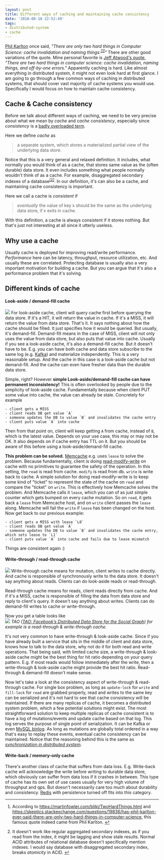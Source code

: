 ```yaml
---
layout: post
title: Different ways of caching and maintaining cache consistency
date: '2018-08-10 22:52:49'
tags:
- distributed-system
- cache
---
```


[Phil Karlton](http://www.meerkat.com/karlton/) once said, _"There are only two hard things in Computer Science: cache invalidation and naming things.<sup class="footnote-ref"><a href="#fn1" id="fnref1">[1]</a></sup>"_ There are other good variations of the quote. Mine personal favorite is [Jeff Atwood's quote](https://twitter.com/codinghorror/status/506010907021828096?lang=en), _"There are two hard things in computer science: cache invalidation, naming things, and off-by-one errors."_ Apparently caching is hard. Like almost everything in distributed system, it might not even look hard at first glance. I am going to go through a few common ways of caching in distributed systems, that should cover vast majority of cache systems you would use. Specifically I would focus on how to maintain cache consistency.

## Cache & Cache consistency

Before we talk about different ways of caching, we need to be very precise about what we mean by _cache_ and _cache consistency_, especially since _consistency_ is a [badly overloaded term](https://martin.kleppmann.com/2015/05/11/please-stop-calling-databases-cp-or-ap.html).

Here we define _cache_ as

> a separate system, which stores a materialized partial view of the underlying data store.

Notice that this is a very general and relaxed definition. It includes, what normally you would think of as a cache, that stores same value as the (often durable) data store. It even includes something what people normally wouldn't think of as a cache. For example, disaggregated secondary indexes of a database<sup class="footnote-ref"><a href="#fn2" id="fnref2">[2]</a></sup>. In our definition, it's can also be a cache, and maintaining cache consistency is important.

Here we call a cache is _consistent_ if

> _eventually_ the value of key `k` should be the same as the underlying data store, if `k` exits in cache.

With this definition, a cache is always consistent if it stores nothing. But that's just not interesting at all since it utterly useless.

## Why use a cache

Usually cache is deployed for improving read/write performance. _Performance_ here can be latency, throughput, resource utilization, etc. And usually these are correlated. Protecting database is usually also a very important motivation for building a cache. But you can argue that it's also a performance problem that it's solving.

## Different kinds of cache

#### Look-aside / demand-fill cache

![](/assets/caching1.png)
For look-aside cache, client will query cache first before querying the data store. If it's a HIT, it will return the value in cache. If it's a MISS, it will return the value from data store. That's it. It says nothing about how the cache should be filled. It just specifies how it would be queried. But usually, it's demand-fill. Demand-fill means in the case of MISS, client will not only uses the value from data store, but also puts that value into cache. Usually if you see a look-aside cache, it's also a demand-fill cache. But it doesn't have to be. E.g. you can have both cache and data store subscribe to the same log (e.g. [Kafka](https://kafka.apache.org/)) and materialize independently. This is a very reasonable setup. And the cache in this case is a look-aside cache but not demand-fill. And the cache can even have fresher data than the durable data store.

Simple, right? However **simple Look-aside/demand-fill cache can have permanent inconsistency!** This is often overlooked by people due to the simplicity of look-aside cache. Fundamentally because when client PUT some value into cache, the value can already be stale. Concretely for example

    - client gets a MISS
    - client reads DB get value `A`
    - someone updates the DB to value `B` and invalidates the cache entry
    - client puts value `A` into cache

Then from that point on, client will keep getting `A` from cache, instead of `B`, which is the latest value. Depends on your use case, this may or may not be OK. It also depends on if cache entry has TTL on it. But you should be aware of this before using a look-aside/demand-fill cache.

**This problem can be solved.** [Memcache](https://www.quora.com/How-does-the-lease-token-solve-the-stale-sets-problem-in-Facebooks-memcached-servers) e.g. uses `lease` to solve the problem. Because fundamentally, client is doing [read-modify-write](https://en.wikipedia.org/wiki/Read-modify-write) on cache with no primitives to guarantee the safety of the operation. In this setting, the `read` is read from cache. `modify` is read from db. `write` is write back to cache. A simple solution for doing read-modify-write is to keep some kind of "ticket" to represent the state of the cache on `read` and compare the "ticket" on `write`. This is effectively how Memcache solves the problem. And Memcache calls it `lease`, which you can of as just simple counter which gets bumped on every cache mutation. So on `read`, it gets back a `lease` from Memcache host, and on `write` client passes the `lease` along. Memcache will fail the `write` if `lease` has been changed on the host. Now get back to our previous example:

    - client gets a MISS with lease `L0`
    - client reads DB get value `A`
    - someone updates the DB to value `B` and invalidates the cache entry, which sets lease to `L1`
    - client puts value `A` into cache and fails due to lease mismatch

Things are consistent again :)

#### Write-through / read-through cache

![](/assets/caching2.jpeg)
Write-through cache means for mutation, client writes to cache directly. And cache is responsible of synchronously write to the data store. It doesn't say anything about reads. Clients can do look-aside reads or read-through.

Read-through cache means for reads, client reads directly from cache. And if it's a MISS, cache is responsible of filling the data from data store and reply to client's query. It doesn't say anything about writes. Clients can do demand-fill writes to cache or write-through.

Now you get a table looks like  
 ![](/assets/caching3.png)
_TAO ([TAO: Facebook’s Distributed Data Store for the Social Graph](https://www.usenix.org/system/files/conference/atc13/atc13-bronson.pdf)) for example is a read-through & write-through cache._

It's not very common to have write-through & look-aside cache. Since if you have already built a service that sits in the middle of client and data store, knows how to talk to the data store, why not do it for both read and write operations. That being said, with limited cache size, a write-through & look-aside cache might be the best thing for hit ratio depending on your query pattern. E.g. if most reads would follow immediately after the write, then a write-through & look-aside cache might provide the best hit ratio. Read-through & demand-fill doesn't make sense.

Now let's take a look at the consistency aspect of write-through & read-through cache. For single box problem, as long as `update-lock` for `write` and `fill-lock` for `read` are grabbed properly, read and writes to the same key can be serialized and it's not hard to see that cache consistency will be maintained. If there are many replicas of cache, it becomes a distributed system problem, which a few potential solutions might exist. The most straightforward solution to keep multiple replicas of cache consistent is to have a log of mutations/events and update cache based on that log. This log serves the purpose of single point of serialization. It can be Kafka or even [MySQL binlog](https://dev.mysql.com/doc/refman/8.0/en/binary-log.html). As long as mutations are globally total ordered in a way that's easy to replay these events, eventual cache consistency can be maintained. Notice that the reasoning behind this is the same as _[synchronization in distributed system](/state-machine-and-sync/)_.

#### Write-back / memory-only cache

There's another class of cache that suffers from data loss. E.g. Write-back cache will acknowledge the write before writing to durable data store, which obviously can suffer from data loss if it crashes in between. This type of cache has its own set of use cases usually for very high volume of throughput and qps. But doesn't necessarily care too much about durability and consistency. [Redis](https://redis.io/topics/persistence) with persistence turned off fits into this category.

* * *
<section class="footnotes">
<ol class="footnotes-list">
<li id="fn1" class="footnote-item">
<p>According to <a href="https://martinfowler.com/bliki/TwoHardThings.html">https://martinfowler.com/bliki/TwoHardThings.html</a> and <a href="https://skeptics.stackexchange.com/questions/19836/has-phil-karlton-ever-said-there-are-only-two-hard-things-in-computer-science">https://skeptics.stackexchange.com/questions/19836/has-phil-karlton-ever-said-there-are-only-two-hard-things-in-computer-science</a>, this famous quote indeed came from Phil Karlton. <a href="#fnref1" class="footnote-backref">↩︎</a></p>
</li>
<li id="fn2" class="footnote-item">
<p>It doesn't work like regular aggregated secondary indexes, as if you read from the index, it might be lagging and show stale results. Normal ACID attributes of relational database doesn't specifically mention indexes. I would say database with disaggregated secondary index, breaks <em>atomicity</em> in ACID. <a href="#fnref2" class="footnote-backref">↩︎</a></p>
</li>
</ol>
</section><!--kg-card-end: markdown-->
